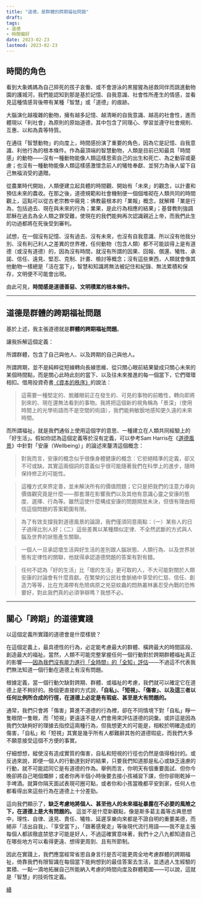 ```yaml
---
title: "道德，是群體的跨期福祉問題"
draft: 
tags: 
- 道德
- 時間偏好
date: 2023-02-23
lastmod: 2023-02-23
---
```


## 時間的角色

看到大象媽媽為自己猝死的孩子哀慟、或不會游泳的黑猩猩為拯救同伴而跳進動物園的護城河，我們能認知到那是基於記憶、自我意識、社會性所產生的情感，並看見這種情感背後帶有某種「智慧」或「道德」的痕跡。

大腦演化越複雜的動物，擁有越多記憶、越清晰的自我意識、越高的社會性，進而體現以「利社會」為原則的原始道德，其中包含了同理心、學習並遵守社會規則、互惠、以和為貴等特質。

在通往「智慧動物」的向度上，時間感扮演了重要的角色，因為它是記憶、自我意識、利他行為的根本條件。作為最頂端的智慧動物，人類是目前已知最具「時間感」的動物——沒有一種動物能像人類這樣思索自己的出生和死亡、為之動容或憂慮；也沒有一種動物能像人類這樣感激懷念前人的犧牲奉獻、並努力為後人留下自己無福消受的遺贈。

從農業時代開始，人類便建立起具體的時間觀、開始有「未來」的觀念，以計畫和預估未來的農收。在那之後，道德規範和社會機制便一個個堆砌在人類共同的時間觀上，這點可以從古老宗教中窺見：佛教最根本的「業報」概念，就解釋「業是行為，包括過去、現在與未來的行為；業果，是此行為相應的結果」；基督教則強調耶穌在過去為全人類之罪受難，使現在的我們能夠再次認識親近上帝，而我們此生的功過都將在死後受到審判。

試想，在一個沒有記憶、沒有過去、沒有未來，也沒有自我意識、所以沒有他我分別、沒有利己利人之差異的世界裡，任何動物（包含人類）都不可能談得上是有道德（或沒有道德）的，因為沒有時間，就沒有所謂的因果、回報、償還、犧牲、承諾、信任、遠見、堅忍、克制、計畫、檢討等概念；沒有這些東西，人類就會像其他動物一樣總是「活在當下」，智慧和知識將無法被記住和紀錄、無法累積和保存，文明便不可能會出現。

由此可見，**時間感是道德善惡、文明積累的根本條件。**

---

## 道德是群體的跨期福祉問題

基於上述，我主張道德就是**群體的跨期福祉問題**。

讓我拆解這個定義：

所謂群體，包含了自己與他人、以及跨期的自己與他人。

所謂跨期，並不是純粹從短線轉向長線思維、從只關心眼前結果變成只關心未來的某個時間點，而是關心此時此刻的當下、以及往未來推進的每一個當下，它們環環相扣。借用投資奇書[《資本的秩序》](https://www.amazon.com/Dao-Capital-Austrian-Investing-Distorted/dp/111834703X)的說法：

> 這需要一種堅定的、脫離眼前正在發生的、可見的事物的前瞻性，轉向即將到來的、現在還無法看到的事物。我將把這個新的視角稱為「景深」（使用時間上的光學術語而不是空間的術語），我們能夠敏銳地感知更久遠的未來時間。

而所謂福祉，就是我們通俗上使用這個字的意思、一種建立在人類共同經驗上的「好生活」。假如你認為這個定義等於沒有定義，可以參考Sam Harris在《[道德風景](https://www.books.com.tw/products/0010578754)》中針對「安康（Wellbeing）」的論述來釐清這個概念：

> 對我而言，安康的概念似乎很像身體健康的概念：它拒絕精準的定義，卻又不可或缺。其實這兩個詞的意義似乎很可能隨著我們在科學上的進步，隨時保持修正的可能性。

> 這種方式來界定善，並未解決所有的價值問題；它只是把我們的注意力導向價值觀究竟是什麼——那套潛在影響我們以及其他有意識心靈之安康的態度、選擇、行為等。雖然這使什麼構成安康的問題開放未決，但很有理由相信這個問題的答案範圍有限。

> 為了有效支撐我對道德風景的論證，我們僅須同意兩點：（一）某些人的日子過得比別人好；（二）這些差異以某種類似定律、不全然武斷的方式與人腦及世界的狀態產生關聯。

> 一個人一旦承認壞生活與好生活的差別跟人腦狀態、人類行為、以及世界狀態有定律性的關聯，他就得承認道德問題的答案有對有錯。

> 任何不認為「好的生活」比「壞的生活」更可取的人，不大可能對關於人類安康的討論會有什麼貢獻。在繁榮的公民社會脈絡中享受的仁慈、信任、創造力等等，比在充滿帶有危險病原之兇惡蚊蟲的悶熱叢林裏忍受內戰的恐怖要好，對此我們真的必須爭辯嗎？我想不必。

---

## 關心「跨期」的道德實踐

以這個定義所實踐的道德會是什麼樣貌？

在這個定義上，最具德性的行為，必定能考慮最大的群體、橫跨最大的時間區段、創造最大的福祉。當然，人類不可能完整掌握任何一個行動對於跨期群體福祉真正的影響——[因為我們沒有能力進行「全時間」的「全知」評估](https://twitter.com/dans_huang/status/1601460771942125568?s=20&t=NriX3f8yc53ZM2DUIxnM-A)——不過這不代表我們無法知道一個行動在道德上有沒有問題。

根據定義，當一個行動欠缺對跨期、群體、或福祉的考慮，我們就可以確定它在道德上是不夠好的。換個更直接的方式說，**「自私」、「短視」、「傷害」、以及這三者以任何比例所合成的行徑，在道德上必定是有瑕疵、甚至是大有問題的。**

通常，我們只會將「傷害」算進不道德的行為裡，卻在不同情境下對「自私」睜一隻眼閉一隻眼，而「短視」更遠遠不是人們會用來評估道德的詞彙。或許這是因為我們欠缺夠好的理據去指控這兩種行為，但我想更大的可能是，相較於明確造成的傷害，「自私」和「短視」其實是幾乎所有人都難辭其咎的道德瑕疵，而我們大多不願意接受這個不方便的事實。

仔細想想，縱使沒有造成實質的傷害，自私和短視的行徑也仍然是值得檢討的。或反過來說，即便一個人的行動達到好的結果，只要我們知道那是私心或缺乏遠慮的行動，就不可能認同它是有道德的作為。舉例而言，你明天有個重要面試、但你今晚卻將自己喝個爛醉；或者你再半個小時後要去接小孩補習下課，但你卻剛乾掉一手啤酒。就算你隔天面試表現可圈可點，或者你和小孩當晚都平安到家，任何人也都看得出來這些行為在道德上十分差勁。

這向我們顯示了，**缺乏考慮地將個人、甚至他人的未來福祉暴露在不必要的風險之下，在道德上是大有問題的。** 這並不是什麼新觀點，像是斯多葛主義等古典思想中，理性、自律、遠見、責任、犧牲、延遲享樂向來都是不證自明的重要美德，而絕非「活出自我」、「享受當下」、「跟著感覺走」等後現代流行用語——我不是主張每個人都該徹底禁慾才可能是好人，不過這確實意味著，我們十之八九都知道自己在哪些地方可以看得更遠、想得更周到、且有所節制。

因此在實踐上，我們應當經常省思自身言行是否可能更周全地考慮群體的跨期福祉，倚靠我們有限智識在每個當下能夠想到的最佳答案去生活，並透過人生經驗的累積、一點一滴地拓展自己所能納入考慮的時間向度及群體範圍——可以說，這就是「智慧」的技術性定義。

[續](犧牲與救贖.md)